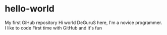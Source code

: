 # hello-world
My first GiHub repository
Hi world
DeGuruS here, I'm a novice programmer. I like to code
First time with GitHub and it's fun
